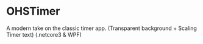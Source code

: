 # OHSTimer
A modern take on the classic timer app.  (Transparent background + Scaling Timer text) (.netcore3 &amp; WPF)
